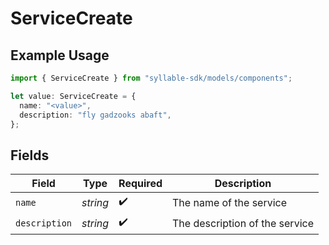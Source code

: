 # ServiceCreate

## Example Usage

```typescript
import { ServiceCreate } from "syllable-sdk/models/components";

let value: ServiceCreate = {
  name: "<value>",
  description: "fly gadzooks abaft",
};
```

## Fields

| Field                          | Type                           | Required                       | Description                    |
| ------------------------------ | ------------------------------ | ------------------------------ | ------------------------------ |
| `name`                         | *string*                       | :heavy_check_mark:             | The name of the service        |
| `description`                  | *string*                       | :heavy_check_mark:             | The description of the service |